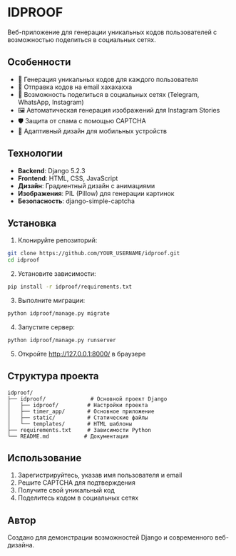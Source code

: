 # IDPROOF

Веб-приложение для генерации уникальных кодов пользователей с возможностью поделиться в социальных сетях.

## Особенности

- 🔐 Генерация уникальных кодов для каждого пользователя
- 📧 Отправка кодов на email хахахахха
- 📱 Возможность поделиться в социальных сетях (Telegram, WhatsApp, Instagram)
- 🖼️ Автоматическая генерация изображений для Instagram Stories
- 🛡️ Защита от спама с помощью CAPTCHA
- 📱 Адаптивный дизайн для мобильных устройств

## Технологии

- **Backend**: Django 5.2.3
- **Frontend**: HTML, CSS, JavaScript
- **Дизайн**: Градиентный дизайн с анимациями
- **Изображения**: PIL (Pillow) для генерации картинок
- **Безопасность**: django-simple-captcha

## Установка

1. Клонируйте репозиторий:
```bash
git clone https://github.com/YOUR_USERNAME/idproof.git
cd idproof
```

2. Установите зависимости:
```bash
pip install -r idproof/requirements.txt
```

3. Выполните миграции:
```bash
python idproof/manage.py migrate
```

4. Запустите сервер:
```bash
python idproof/manage.py runserver
```

5. Откройте http://127.0.0.1:8000/ в браузере

## Структура проекта

```
idproof/
├── idproof/              # Основной проект Django
│   ├── idproof/         # Настройки проекта
│   ├── timer_app/       # Основное приложение
│   ├── static/          # Статические файлы
│   └── templates/       # HTML шаблоны
├── requirements.txt     # Зависимости Python
└── README.md           # Документация
```

## Использование

1. Зарегистрируйтесь, указав имя пользователя и email
2. Решите CAPTCHA для подтверждения
3. Получите свой уникальный код
4. Поделитесь кодом в социальных сетях

## Автор

Создано для демонстрации возможностей Django и современного веб-дизайна.
